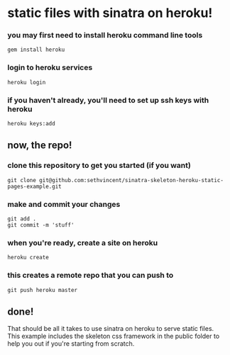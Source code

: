 # static files with sinatra on heroku!

### you may first need to install heroku command line tools
```gem install heroku```

### login to heroku services
```heroku login```

### if you haven't already, you'll need to set up ssh keys with heroku
```heroku keys:add```

## now, the repo!

### clone this repository to get you started (if you want)
```git clone git@github.com:sethvincent/sinatra-skeleton-heroku-static-pages-example.git```

### make and commit your changes
```
git add .  
git commit -m 'stuff'
```

### when you're ready, create a site on heroku
```heroku create```

### this creates a remote repo that you can push to
```git push heroku master```

## done!


That should be all it takes to use sinatra on heroku to serve static files.  
This example includes the skeleton css framework in the public folder to help you out if you're starting from scratch.   
